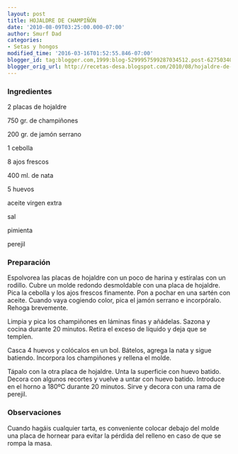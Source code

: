 ```yaml
---
layout: post
title: HOJALDRE DE CHAMPIÑÓN
date: '2010-08-09T03:25:00.000-07:00'
author: Smurf Dad
categories:
- Setas y hongos
modified_time: '2016-03-16T01:52:55.846-07:00'
blogger_id: tag:blogger.com,1999:blog-5299957599287034512.post-6275034057378254356
blogger_orig_url: http://recetas-desa.blogspot.com/2010/08/hojaldre-de-champinon.html
---
```


<h3>Ingredientes</h3>
2 placas de hojaldre

750 gr. de champiñones

200 gr. de jamón serrano

1 cebolla

8 ajos frescos

400 ml. de nata

5 huevos

aceite virgen extra

sal

pimienta

perejil

<h3>Preparación</h3>
Espolvorea las placas de hojaldre con un poco de harina y estíralas con un rodillo. Cubre un molde redondo desmoldable con una placa de hojaldre. Pica la cebolla y los ajos frescos finamente. Pon a pochar en una sartén con aceite. Cuando vaya cogiendo color, pica el jamón serrano e incorpóralo. Rehoga brevemente.



Limpia y pica los champiñones en láminas finas y añádelas. Sazona y cocina durante 20 minutos. Retira el exceso de líquido y deja que se templen.



Casca 4 huevos y colócalos en un bol. Bátelos, agrega la nata y sigue batiendo. Incorpora los champiñones y rellena el molde.



Tápalo con la otra placa de hojaldre. Unta la superficie con huevo batido. Decora con algunos recortes y vuelve a untar con huevo batido. Introduce en el horno a 180ºC durante 20 minutos. Sirve y decora con una rama de perejil.

<h3>Observaciones</h3>
Cuando hagáis cualquier tarta, es conveniente colocar debajo del molde una placa de hornear para evitar la pérdida del relleno en caso de que se rompa la masa.